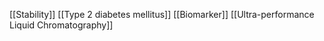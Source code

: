 [[Stability]]
[[Type 2 diabetes mellitus]]
[[Biomarker]]
[[Ultra-performance Liquid Chromatography]]
